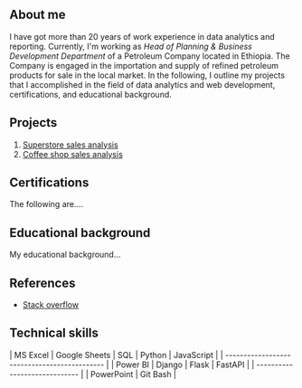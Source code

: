 ## About me
I have got more than 20 years of work experience in data analytics and reporting. Currently, I'm working as *Head of Planning & Business Development Department* of a Petroleum Company located in Ethiopia. The Company is engaged in the importation and supply of refined petroleum products for sale in the local market. In the following, I outline my projects that I accomplished in the field of data analytics and web development, certifications, and educational background. 

## Projects 
1. [Superstore sales analysis](https://github.com/addiscodr/superstore-sales-analysis/blob/main/README.md)
2. [Coffee shop sales analysis](https://github.com/addiscodr/superstore-sales-analysis/blob/main/README.md)

## Certifications
The following are....

## Educational background
My educational background...

## References
- [Stack overflow](https://stackoverflow.com/users/15255181/esayas-fisseha-gebresilasie)

## Technical skills
| MS Excel | Google Sheets | SQL | Python | JavaScript |
| -------------------------------------------- |
| Power BI | Django | Flask | FastAPI |
| ----------------------------- |
| PowerPoint | Git Bash |
